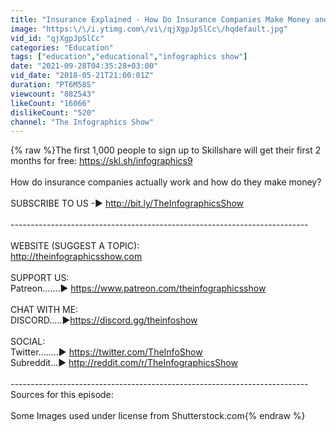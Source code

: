 ```yaml
---
title: "Insurance Explained - How Do Insurance Companies Make Money and How Do They Work"
image: "https:\/\/i.ytimg.com\/vi\/qjXgpJpSlCc\/hqdefault.jpg"
vid_id: "qjXgpJpSlCc"
categories: "Education"
tags: ["education","educational","infographics show"]
date: "2021-09-28T04:35:28+03:00"
vid_date: "2018-05-21T21:00:01Z"
duration: "PT6M58S"
viewcount: "882543"
likeCount: "16066"
dislikeCount: "520"
channel: "The Infographics Show"
---
```

{% raw %}The first 1,000 people to sign up to Skillshare will get their first 2 months for free: <a rel="nofollow" target="blank" href="https://skl.sh/infographics9">https://skl.sh/infographics9</a><br /><br />How do insurance companies actually work and how do they make money?<br /><br />SUBSCRIBE TO US -► <a rel="nofollow" target="blank" href="http://bit.ly/TheInfographicsShow">http://bit.ly/TheInfographicsShow</a><br /><br />--------------------------------------------------------------------------<br /><br />WEBSITE (SUGGEST A TOPIC):<br /><a rel="nofollow" target="blank" href="http://theinfographicsshow.com">http://theinfographicsshow.com</a> <br /><br />SUPPORT US: <br />Patreon.......► <a rel="nofollow" target="blank" href="https://www.patreon.com/theinfographicsshow">https://www.patreon.com/theinfographicsshow</a><br /><br />CHAT WITH ME: <br />DISCORD.....►<a rel="nofollow" target="blank" href="https://discord.gg/theinfoshow">https://discord.gg/theinfoshow</a><br /><br />SOCIAL:<br />Twitter........► <a rel="nofollow" target="blank" href="https://twitter.com/TheInfoShow">https://twitter.com/TheInfoShow</a><br />Subreddit...► <a rel="nofollow" target="blank" href="http://reddit.com/r/TheInfographicsShow">http://reddit.com/r/TheInfographicsShow</a><br /><br />--------------------------------------------------------------------------<br />Sources for this episode:<br /><br />Some Images used under license from Shutterstock.com{% endraw %}
